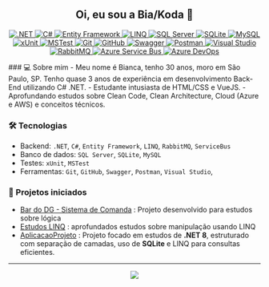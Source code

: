 <h2 align="center">Oi, eu sou a Bia/Koda 👋</h2>

<p align="center" style="text-decoration:none;">
  <a href="https://learn.microsoft.com/dotnet/" target="_blank" rel="noopener noreferrer">
    <img src="https://img.shields.io/badge/.NET-512BD4?style=for-the-badge&logo=dotnet&logoColor=white" alt=".NET" />
  </a>
  <a href="https://learn.microsoft.com/dotnet/csharp/" target="_blank" rel="noopener noreferrer">
    <img src="https://img.shields.io/badge/C%23-239120?style=for-the-badge&logo=c-sharp&logoColor=white" alt="C#" />
  </a>
  <a href="https://learn.microsoft.com/ef/" target="_blank" rel="noopener noreferrer">
    <img src="https://img.shields.io/badge/EntityFramework-339933?style=for-the-badge&logo=entity-framework&logoColor=white" alt="Entity Framework" />
  </a>
  <a href="https://learn.microsoft.com/dotnet/csharp/programming-guide/concepts/linq/" target="_blank" rel="noopener noreferrer">
    <img src="https://img.shields.io/badge/LINQ-007ACC?style=for-the-badge&logo=microsoft&logoColor=white" alt="LINQ" />
  </a>
  <a href="https://learn.microsoft.com/sql/sql-server/" target="_blank" rel="noopener noreferrer">
    <img src="https://img.shields.io/badge/SQLServer-CC2927?style=for-the-badge&logo=microsoftsqlserver&logoColor=white" alt="SQL Server" />
  </a>
  <a href="https://www.sqlite.org/docs.html" target="_blank" rel="noopener noreferrer">
    <img src="https://img.shields.io/badge/SQLite-003B57?style=for-the-badge&logo=sqlite&logoColor=white" alt="SQLite" />
  </a>
  <a href="https://dev.mysql.com/doc/" target="_blank" rel="noopener noreferrer">
    <img src="https://img.shields.io/badge/MySQL-4479A1?style=for-the-badge&logo=mysql&logoColor=white" alt="MySQL" />
  </a>
  <a href="https://xunit.net/" target="_blank" rel="noopener noreferrer">
    <img src="https://img.shields.io/badge/xUnit-512BD4?style=for-the-badge&logo=xunit&logoColor=white" alt="xUnit" />
  </a>
  <a href="https://learn.microsoft.com/dotnet/core/testing/unit-testing-with-mstest" target="_blank" rel="noopener noreferrer">
    <img src="https://img.shields.io/badge/MSTest-0078D7?style=for-the-badge&logo=visualstudiotest&logoColor=white" alt="MSTest" />
  </a>
  <a href="https://git-scm.com/doc" target="_blank" rel="noopener noreferrer">
    <img src="https://img.shields.io/badge/Git-F05032?style=for-the-badge&logo=git&logoColor=white" alt="Git" />
  </a>
  <a href="https://github.com/" target="_blank" rel="noopener noreferrer">
    <img src="https://img.shields.io/badge/GitHub-181717?style=for-the-badge&logo=github&logoColor=white" alt="GitHub" />
  </a>
  <a href="https://swagger.io/docs/" target="_blank" rel="noopener noreferrer">
    <img src="https://img.shields.io/badge/Swagger-85EA2D?style=for-the-badge&logo=swagger&logoColor=black" alt="Swagger" />
  </a>
  <a href="https://www.postman.com/docs/" target="_blank" rel="noopener noreferrer">
    <img src="https://img.shields.io/badge/Postman-FF6C37?style=for-the-badge&logo=postman&logoColor=white" alt="Postman" />
  </a>
  <a href="https://visualstudio.microsoft.com/" target="_blank" rel="noopener noreferrer">
    <img src="https://img.shields.io/badge/VisualStudio-5C2D91?style=for-the-badge&logo=visualstudio&logoColor=white" alt="Visual Studio" />
  </a>
  <a href="https://www.rabbitmq.com/documentation.html" target="_blank" rel="noopener noreferrer">
    <img src="https://img.shields.io/badge/RabbitMQ-FF6600?style=for-the-badge&logo=rabbitmq&logoColor=white" alt="RabbitMQ" />
  </a>
  <a href="https://learn.microsoft.com/azure/service-bus-messaging/" target="_blank" rel="noopener noreferrer">
    <img src="https://img.shields.io/badge/AzureServiceBus-0078D7?style=for-the-badge&logo=microsoftazure&logoColor=white" alt="Azure Service Bus" />
  </a>
  <a href="https://learn.microsoft.com/azure/devops/?view=azure-devops" target="_blank" rel="noopener noreferrer">
    <img src="https://img.shields.io/badge/AzureDevOps-0078D7?style=for-the-badge&logo=azuredevops&logoColor=white" alt="Azure DevOps" />
  </a>
</p>
### 💻 Sobre mim
- Meu nome é Bianca, tenho 30 anos, moro em São Paulo, SP. Tenho quase 3 anos de experiência em desenvolvimento Back-End utilizando C# .NET.
- Estudante intusiasta de HTML/CSS e VueJS.
- Aprofundando estudos sobre Clean Code, Clean Architecture, Cloud (Azure e AWS) e conceitos técnicos.

### 🛠️ Tecnologias
- Backend: `.NET`, `C#`, `Entity Framework`, `LINQ`, `RabbitMQ`, `ServiceBus`
- Banco de dados: `SQL Server`, `SQLite`, `MySQL` 
- Testes: `xUnit`, `MSTest`
- Ferramentas: `Git`, `GitHub`, `Swagger`, `Postman`, `Visual Studio`,

### 📌 Projetos iniciados
- [Bar do DG - Sistema de Comanda](https://github.com/deadkoda/BarDoDG) : Projeto desenvolvido para estudos sobre lógica
- [Estudos LINQ](https://github.com/deadkoda/EstudosLinq) : aprofundados estudos sobre manipulação usando LINQ
- [AplicacaoProjeto](https://github.com/deadkoda/AplicacaoProjeto/tree/categoria) : Projeto focado em estudos de **.NET 8**, estruturado com separação de camadas, uso de **SQLite** e LINQ para consultas eficientes.


---
<p align="center"><img src="https://komarev.com/ghpvc/?username=deadkoda&style=flat-square&color=blue" /></p>
</p>
